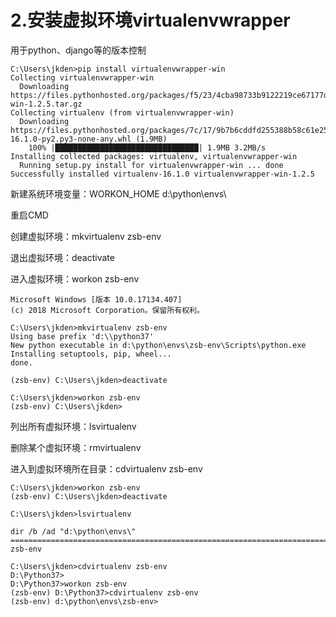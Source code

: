 # 2.安装虚拟环境virtualenvwrapper

用于python、django等的版本控制

```
C:\Users\jkden>pip install virtualenvwrapper-win
Collecting virtualenvwrapper-win
  Downloading https://files.pythonhosted.org/packages/f5/23/4cba98733b9122219ce67177d745e4984b524b867cf3728eaa807ea21919/virtualenvwrapper-win-1.2.5.tar.gz
Collecting virtualenv (from virtualenvwrapper-win)
  Downloading https://files.pythonhosted.org/packages/7c/17/9b7b6cddfd255388b58c61e25b091047f6814183e1d63741c8df8dcd65a2/virtualenv-16.1.0-py2.py3-none-any.whl (1.9MB)
    100% |████████████████████████████████| 1.9MB 3.2MB/s
Installing collected packages: virtualenv, virtualenvwrapper-win
  Running setup.py install for virtualenvwrapper-win ... done
Successfully installed virtualenv-16.1.0 virtualenvwrapper-win-1.2.5
```

新建系统环境变量：WORKON\_HOME     d:\python\envs\

重启CMD

创建虚拟环境：mkvirtualenv zsb-env

退出虚拟环境：deactivate

进入虚拟环境：workon zsb-env

```
Microsoft Windows [版本 10.0.17134.407]
(c) 2018 Microsoft Corporation。保留所有权利。

C:\Users\jkden>mkvirtualenv zsb-env
Using base prefix 'd:\\python37'
New python executable in d:\python\envs\zsb-env\Scripts\python.exe
Installing setuptools, pip, wheel...
done.

(zsb-env) C:\Users\jkden>deactivate

C:\Users\jkden>workon zsb-env
(zsb-env) C:\Users\jkden>
```

列出所有虚拟环境：lsvirtualenv

删除某个虚拟环境：rmvirtualenv

进入到虚拟环境所在目录：cdvirtualenv zsb-env

```
C:\Users\jkden>workon zsb-env
(zsb-env) C:\Users\jkden>deactivate

C:\Users\jkden>lsvirtualenv

dir /b /ad "d:\python\envs\"
==============================================================================
zsb-env

C:\Users\jkden>cdvirtualenv zsb-env
D:\Python37>
D:\Python37>workon zsb-env
(zsb-env) D:\Python37>cdvirtualenv zsb-env
(zsb-env) d:\python\envs\zsb-env>
```

# 



